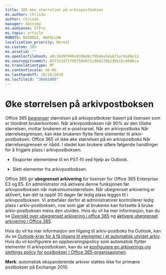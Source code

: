 ```yaml
---
title: 305 øke størrelsen på arkivpostboksen
ms.author: chrisda
author: chrisda
manager: dansimp
ms.audience: ITPro
ms.topic: article
ROBOTS: NOINDEX, NOFOLLOW
localization_priority: Normal
ms.custom: 305
ms.assetid: ''
ms.openlocfilehash: a8c16d97040e9396d6cf9bd4a5da671a7da88e13
ms.sourcegitcommit: 037331d71f06750d972c0b6278b23bb15c4806ca
ms.translationtype: MT
ms.contentlocale: nb-NO
ms.lasthandoff: 10/18/2019
ms.locfileid: "36661809"
---
```

# <a name="increase-the-archive-mailbox-size"></a>Øke størrelsen på arkivpostboksen

Office 365 [begrenser](https://docs.microsoft.com/office365/servicedescriptions/exchange-online-service-description/exchange-online-limits#mailbox-storage-limits) størrelsen på arkivpostbokser basert på lisensen som er tilordnet brukerkontoen. Når arkivpostboksen når 90% av den tillatte størrelsen, mottar brukeren et e-postvarsel. Når en arkivpostboks Når størrelsesgrensen, kan ikke brukeren flytte flere elementer til arkiv-postboksen. Office 365 vil ikke øke størrelsen på en arkivpostboks Når størrelsesgrensen er nådd. I stedet kan brukere utføre følgende handlinger for å frigjøre plass i arkivpostboksen:

- Eksporter elementene til en PST-fil ved hjelp av Outlook.

- Slett elementer fra arkivpostboksen.

Office 365 gir **ubegrenset arkivering** for lisenser for Office 365 Enterprise E3 og E5. En administrator må aktivere denne funksjonen før arkivpostboksen når maksimumsstørrelsen. Når ubegrenset arkivering er aktivert, kan det ta opptil 30 dager før ledig plass legges til i arkivpostboksen. Vi anbefaler derfor at administratorer kontrollerer ledig plass i arkiv-postboksen, noe som gjør at brukeren kan fortsette å bruke arkiv-postboksen mens den utvides. Hvis du vil ha mer informasjon, kan du se [Oversikt over ubegrenset arkivering i office 365](https://docs.microsoft.com/office365/securitycompliance/unlimited-archiving) og [aktivere ubegrenset arkivering i Office 365](https://docs.microsoft.com/office365/securitycompliance/enable-unlimited-archiving).

Hvis du vil ha mer informasjon om tilgang til arkiv-postboks fra Outlook, kan du se [Outlook-krav for å få tilgang til elementer i et automatisk utvidet arkiv](https://docs.microsoft.com/office365/securitycompliance/unlimited-archiving#outlook-requirements-for-accessing-items-in-an-auto-expanded-archive). Hvis du vil konfigurere en oppbevaringspolicy som automatisk flytter elementer til arkivpostboksen, kan du se [konfigurere en arkiverings-og slettings policy for postbokser i Office 365-organisasjonen](https://docs.microsoft.com/office365/securitycompliance/set-up-an-archive-and-deletion-policy-for-mailboxes).

**Merk**: automatisk ekspanderende arkiver støttes ikke for primære postbokser på Exchange 2010.
